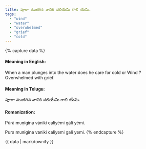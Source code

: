 ```yaml
---
title: పూరా ముణిగిన వానికి చలియేమి గాలి యేమి.
tags:
  - "wind"
  - "water"
  - "overwhelmed"
  - "grief"
  - "cold"
---
```


{% capture data %}
#### Meaning in English:
When a man plunges into the water does he care for cold or Wind ?
Overwhelmed with grief.

#### Meaning in Telugu:
పూరా ముణిగిన వానికి చలియేమి గాలి యేమి.

#### Romanization:
Pūrā muṇigina vāniki caliyēmi gāli yēmi.

Pura munigina vaniki caliyemi gali yemi.
{% endcapture %}

{{ data | markdownify }}

